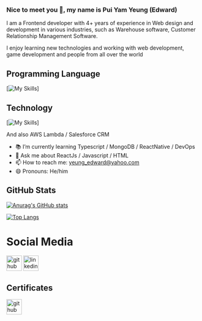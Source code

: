 ### Nice to meet you 👋, my name is Pui Yam Yeung (Edward)

I am a Frontend developer with 4+ years of experience in Web design and development in various industries, such as Warehouse software, Customer Relationship Management Software. 

I enjoy learning new technologies and working with web development, game development and people from all over the world

## Programming Language
[![My Skills](https://skillicons.dev/icons?i=react,redux,ts,js,html,css,tailwind,nodejs,java,express)]

## Technology
[![My Skills](https://skillicons.dev/icons?i=unity,firebase,dynamodb)]


And also AWS Lambda / Salesforce CRM


- 📚 I’m currently learning Typescript / MongoDB / ReactNative / DevOps 
- 💬 Ask me about ReactJs / Javascript / HTML
- 📫 How to reach me: yeung_edward@yahoo.com 
- 😄 Pronouns: He/him 

## GitHub Stats

[![Anurag's GitHub stats](https://github-readme-stats.vercel.app/api?username=LazyEdward&hide=issues,contribs&show_icons=true&theme=tokyonight)](https://github.com/anuraghazra/github-readme-stats)

[![Top Langs](https://github-readme-stats.vercel.app/api/top-langs/?username=LazyEdward&layout=donut&theme=tokyonight)](https://github.com/anuraghazra/github-readme-stats)

# Social Media

[<img src='https://cdn.jsdelivr.net/npm/simple-icons@3.0.1/icons/github.svg' alt='github' height='40'>](https://github.com/https://github.com/LazyEdward)   [<img src='https://cdn.jsdelivr.net/npm/simple-icons@3.0.1/icons/linkedin.svg' alt='linkedin' height='40'>](https://www.linkedin.com/in/https://www.linkedin.com/in/edward-yeung-805b44a3//)  

## Certificates

[<img src='https://cdn.jsdelivr.net/npm/simple-icons@3.0.1/icons/github.svg' alt='github' height='40'>]([https://github.com/https://github.com/LazyEdward](https://www.hackerrank.com/certificates/2be769096ac9)https://www.hackerrank.com/certificates/2be769096ac9)

